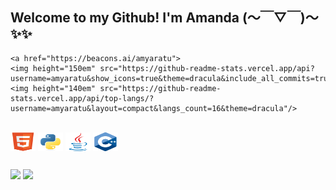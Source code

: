 ## Welcome to my Github! I'm Amanda  (～￣▽￣)～✨✨

<!--
**AmyAratu/AmyAratu** is a ✨ _special_ ✨ repository because its `README.md` (this file) appears on your GitHub profile.

Here are some ideas to get you started:

- 🔭 I’m currently working on 
- 🌱 I’m currently learning Java
- 👯 I’m looking to collaborate on ...
- 🤔 I’m looking for help with ...
- 💬 Contat me: amandasantiago.bio@gmail.com
- 📫 How to reach me: ...
- 😄 Pronouns: She/her 
- ⚡ Fun fact: ...
-->
<div>

    <a href="https://beacons.ai/amyaratu">
    <img height="150em" src="https://github-readme-stats.vercel.app/api?username=amyaratu&show_icons=true&theme=dracula&include_all_commits=true&count_private=true"/>
    <img height="140em" src="https://github-readme-stats.vercel.app/api/top-langs/?username=amyaratu&layout=compact&langs_count=16&theme=dracula"/>

  </a>

<div style="display: inline_block"><br>
     
  <img align="center" alt="Amy-HTML" height="30" width="40" src="https://raw.githubusercontent.com/devicons/devicon/master/icons/html5/html5-original.svg">
  <img align="center" alt="Amy-Python" height="30" width="40" src="https://raw.githubusercontent.com/devicons/devicon/master/icons/python/python-original.svg">
   <img align="center" alt="Amy-Python" height="30" width="40" src="https://raw.githubusercontent.com/devicons/devicon/master/icons/java/java-original.svg">
   <img align="center" alt="Amy-c++" height="30" width="40" 
src="https://raw.githubusercontent.com/devicons/devicon/master/icons/cplusplus/cplusplus-original.svg">
</div>
  
  ##
 
<div> 
     
  <a href = "mailto:amandasantiago.bio@gmail.com"><img src="https://img.shields.io/badge/-Gmail-%23333?style=for-the-badge&logo=gmail&logoColor=white" target="_blank"></a>
  <a href="https://www.linkedin.com/in/amanda-santiago-737436233/" target="_blank"><img src="https://img.shields.io/badge/-LinkedIn-%230077B5?style=for-the-badge&logo=linkedin&logoColor=white" target="_blank"></a> 
  
</div>


